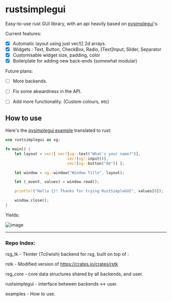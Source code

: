 # rustsimplegui

Easy-to-use rust GUI library, with an api heavily based on [pysimplegui](https://github.com/PySimpleGUI/PySimpleGUI)'s.

Current features:
- [x] Automatic layout using just vec![] 2d arrays.
- [x] Widgets : Text, Button, CheckBox, Radio, [Text]Input, Slider, Separator
- [x] Customisable widget size, padding, color
- [x] Boilerplate for adding new back-ends (somewhat modular)

Future plans:
- [ ] More backends.

- [ ] Fix some akwardness in the API.

- [ ] Add more functionality. (Custom colours, etc)

## How to use
Here's the [pysimplegui example](https://github.com/PySimpleGUI/PySimpleGUI#anatomy-of-a-simple-pysimplegui-program) translated to rust:
```rust
use rustsimplegui as sg;

fn main() {
	let layout = vec![ vec![sg::text("What's your name?")],
                           vec![sg::input()],
                           vec![sg::button("Ok")] ];

	let window = sg::window("Window Title", layout);

	let (_event, values) = window.read();

	println!("Hello {}! Thanks for trying RustSimpleGUI", values[0]);

	window.close();
}
```
Yields:

![image](https://user-images.githubusercontent.com/70473827/224526962-4be9cf11-4219-4056-9f4d-e1b5711f462c.png)


---

### Repo Index:

rsg_tk - Tkinter (Tcl/wish) backend for rsg, built on top of :

rstk - Modified version of https://crates.io/crates/rstk

rsg_core - core data structures shared by all backends, and user.

rustsimplegui - interface between backends <-> user.

examples - How to use.
